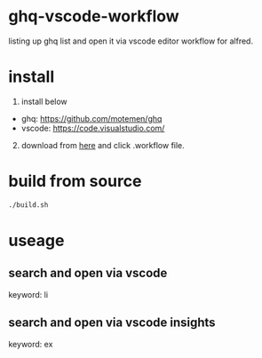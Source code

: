 # ghq-vscode-workflow

listing up ghq list and open it via vscode editor workflow for alfred.

# install
1. install below
  - ghq: https://github.com/motemen/ghq
  - vscode: https://code.visualstudio.com/
2. download from [here](https://github.com/mkusaka/ghq-vscode-workflow/blob/master/ghq-vscode-workflow.alfredworkflow?raw=true) and click .workflow file.

# build from source
```bash
./build.sh
```

# useage
## search and open via vscode
keyword: li

## search and open via vscode insights
keyword: ex
